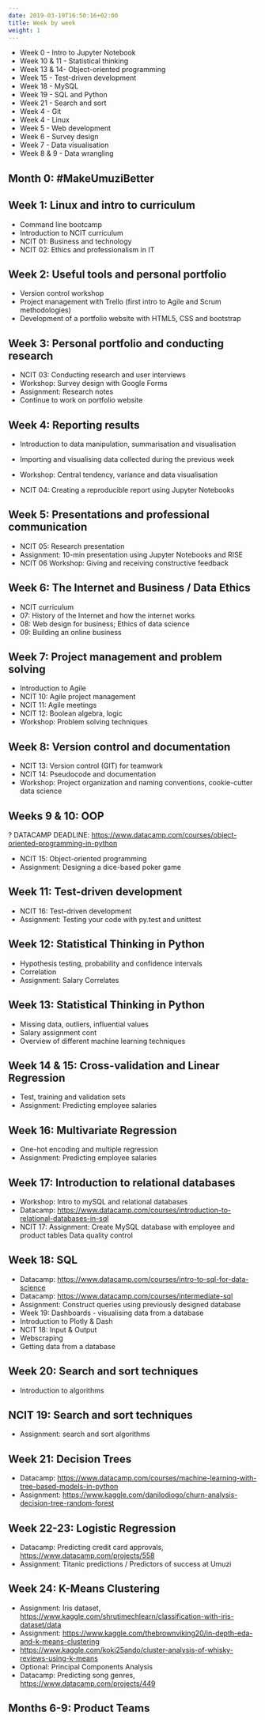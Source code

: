 ```yaml
---
date: 2019-03-19T16:50:16+02:00
title: Week by week
weight: 1
---
```


- Week 0 - Intro to Jupyter Notebook
- Week 10 & 11 - Statistical thinking
- Week 13 & 14- Object-oriented programming
- Week 15 - Test-driven development
- Week 18 - MySQL
- Week 19 - SQL and Python
- Week 21 - Search and sort
- Week 4 - Git
- Week 4 - Linux
- Week 5 - Web development
- Week 6 - Survey design
- Week 7 - Data visualisation
- Week 8 & 9 - Data wrangling


## Month 0: #MakeUmuziBetter


## Week 1: Linux and intro to curriculum

- Command line bootcamp
- Introduction to NCIT curriculum
- NCIT 01: Business and technology
- NCIT 02: Ethics and professionalism in IT


## Week 2: Useful tools and personal portfolio

- Version control workshop
- Project management with Trello (first intro to Agile and Scrum methodologies)
- Development of a portfolio website with HTML5, CSS and bootstrap

## Week 3: Personal portfolio and conducting research

- NCIT 03: Conducting research and user interviews
- Workshop: Survey design with Google Forms
- Assignment: Research notes
- Continue to work on portfolio website

## Week 4: Reporting results

- Introduction to data manipulation, summarisation and visualisation
- Importing and visualising data collected during the previous week
- Workshop: Central tendency, variance and data visualisation

- NCIT 04: Creating a reproducible report using Jupyter Notebooks


## Week 5: Presentations and professional communication

- NCIT 05: Research presentation
- Assignment: 10-min presentation using Jupyter Notebooks and RISE
- NCIT 06 Workshop: Giving and receiving constructive feedback

## Week 6: The Internet and Business / Data Ethics

- NCIT curriculum
- 07: History of the Internet and how the internet works
- 08: Web design for business; Ethics of data science
- 09: Building an online business

## Week 7: Project management and problem solving

- Introduction to Agile
- NCIT 10: Agile project management
- NCIT 11: Agile meetings
- NCIT 12: Boolean algebra, logic
- Workshop: Problem solving techniques

## Week 8: Version control and documentation

- NCIT 13: Version control (GIT) for teamwork
- NCIT 14: Pseudocode and documentation
- Workshop: Project organization and naming conventions, cookie-cutter data science

## Weeks 9 & 10: OOP

? DATACAMP DEADLINE: https://www.datacamp.com/courses/object-oriented-programming-in-python
- NCIT 15: Object-oriented programming
- Assignment: Designing a dice-based poker game

## Week 11: Test-driven development 

- NCIT 16: Test-driven development
- Assignment: Testing your code with py.test and unittest

## Week 12: Statistical Thinking in Python

- Hypothesis testing, probability and confidence intervals
- Correlation
- Assignment: Salary Correlates

## Week 13: Statistical Thinking in Python

- Missing data, outliers, influential values
- Salary assignment cont
- Overview of different machine learning techniques

## Week 14 & 15: Cross-validation and Linear Regression

- Test, training and validation sets
- Assignment: Predicting employee salaries

## Week 16:  Multivariate Regression

- One-hot encoding and multiple regression
- Assignment: Predicting employee salaries

## Week 17: Introduction to relational databases

- Workshop: Intro to mySQL and relational databases
- Datacamp: https://www.datacamp.com/courses/introduction-to-relational-databases-in-sql
- NCIT 17: Assignment: Create MySQL database with employee and product tables
Data quality control

## Week 18:  SQL

- Datacamp: https://www.datacamp.com/courses/intro-to-sql-for-data-science
- Datacamp: https://www.datacamp.com/courses/intermediate-sql
- Assignment: Construct queries using previously designed database
- Week 19: Dashboards - visualising data from a database
- Introduction to Plotly & Dash
- NCIT 18: Input & Output
- Webscraping
- Getting data from a database

## Week 20: Search and sort techniques

- Introduction to algorithms

## NCIT 19: Search and sort techniques

- Assignment: search and sort algorithms

## Week 21: Decision Trees

- Datacamp: https://www.datacamp.com/courses/machine-learning-with-tree-based-models-in-python
- Assignment: https://www.kaggle.com/danilodiogo/churn-analysis-decision-tree-random-forest

## Week 22-23: Logistic Regression

- Datacamp: Predicting credit card approvals, https://www.datacamp.com/projects/558
- Assignment: Titanic predictions / Predictors of success at Umuzi

## Week 24: K-Means Clustering

- Assignment: Iris dataset, https://www.kaggle.com/shrutimechlearn/classification-with-iris-dataset/data
- Assignment: https://www.kaggle.com/thebrownviking20/in-depth-eda-and-k-means-clustering
- https://www.kaggle.com/koki25ando/cluster-analysis-of-whisky-reviews-using-k-means
- Optional: Principal Components Analysis
- Datacamp: Predicting song genres, https://www.datacamp.com/projects/449

## Months 6-9: Product Teams

